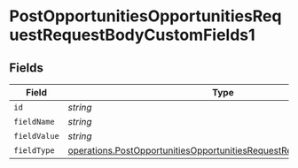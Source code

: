 # PostOpportunitiesOpportunitiesRequestRequestBodyCustomFields1


## Fields

| Field                                                                                                                                                        | Type                                                                                                                                                         | Required                                                                                                                                                     | Description                                                                                                                                                  |
| ------------------------------------------------------------------------------------------------------------------------------------------------------------ | ------------------------------------------------------------------------------------------------------------------------------------------------------------ | ------------------------------------------------------------------------------------------------------------------------------------------------------------ | ------------------------------------------------------------------------------------------------------------------------------------------------------------ |
| `id`                                                                                                                                                         | *string*                                                                                                                                                     | :heavy_minus_sign:                                                                                                                                           | N/A                                                                                                                                                          |
| `fieldName`                                                                                                                                                  | *string*                                                                                                                                                     | :heavy_minus_sign:                                                                                                                                           | N/A                                                                                                                                                          |
| `fieldValue`                                                                                                                                                 | *string*                                                                                                                                                     | :heavy_minus_sign:                                                                                                                                           | N/A                                                                                                                                                          |
| `fieldType`                                                                                                                                                  | [operations.PostOpportunitiesOpportunitiesRequestRequestBodyFieldType](../../models/operations/postopportunitiesopportunitiesrequestrequestbodyfieldtype.md) | :heavy_minus_sign:                                                                                                                                           | N/A                                                                                                                                                          |
